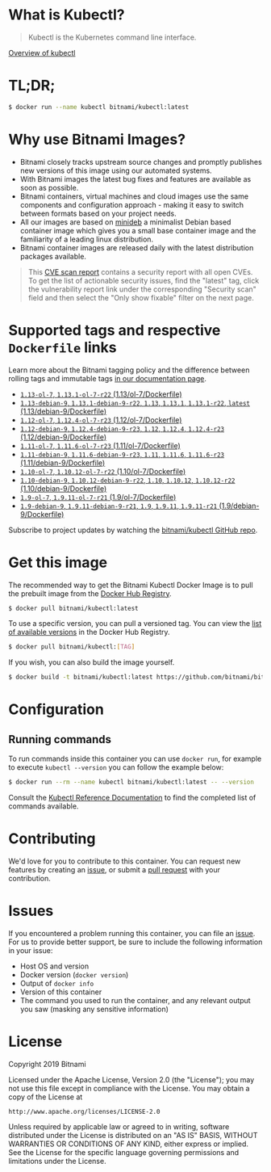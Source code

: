 
# What is Kubectl?

> Kubectl is the Kubernetes command line interface.

[Overview of kubectl](https://kubernetes.io/docs/reference/kubectl/overview/)

# TL;DR;

```bash
$ docker run --name kubectl bitnami/kubectl:latest
```

# Why use Bitnami Images?

* Bitnami closely tracks upstream source changes and promptly publishes new versions of this image using our automated systems.
* With Bitnami images the latest bug fixes and features are available as soon as possible.
* Bitnami containers, virtual machines and cloud images use the same components and configuration approach - making it easy to switch between formats based on your project needs.
* All our images are based on [minideb](https://github.com/bitnami/minideb) a minimalist Debian based container image which gives you a small base container image and the familiarity of a leading linux distribution.
* Bitnami container images are released daily with the latest distribution packages available.


> This [CVE scan report](https://quay.io/repository/bitnami/kubectl?tab=tags) contains a security report with all open CVEs. To get the list of actionable security issues, find the "latest" tag, click the vulnerability report link under the corresponding "Security scan" field and then select the "Only show fixable" filter on the next page.

# Supported tags and respective `Dockerfile` links

Learn more about the Bitnami tagging policy and the difference between rolling tags and immutable tags [in our documentation page](https://docs.bitnami.com/containers/how-to/understand-rolling-tags-containers/).


* [`1.13-ol-7`, `1.13.1-ol-7-r22` (1.13/ol-7/Dockerfile)](https://github.com/bitnami/bitnami-docker-kubectl/blob/1.13.1-ol-7-r22/1.13/ol-7/Dockerfile)
* [`1.13-debian-9`, `1.13.1-debian-9-r22`, `1.13`, `1.13.1`, `1.13.1-r22`, `latest` (1.13/debian-9/Dockerfile)](https://github.com/bitnami/bitnami-docker-kubectl/blob/1.13.1-debian-9-r22/1.13/debian-9/Dockerfile)
* [`1.12-ol-7`, `1.12.4-ol-7-r23` (1.12/ol-7/Dockerfile)](https://github.com/bitnami/bitnami-docker-kubectl/blob/1.12.4-ol-7-r23/1.12/ol-7/Dockerfile)
* [`1.12-debian-9`, `1.12.4-debian-9-r23`, `1.12`, `1.12.4`, `1.12.4-r23` (1.12/debian-9/Dockerfile)](https://github.com/bitnami/bitnami-docker-kubectl/blob/1.12.4-debian-9-r23/1.12/debian-9/Dockerfile)
* [`1.11-ol-7`, `1.11.6-ol-7-r23` (1.11/ol-7/Dockerfile)](https://github.com/bitnami/bitnami-docker-kubectl/blob/1.11.6-ol-7-r23/1.11/ol-7/Dockerfile)
* [`1.11-debian-9`, `1.11.6-debian-9-r23`, `1.11`, `1.11.6`, `1.11.6-r23` (1.11/debian-9/Dockerfile)](https://github.com/bitnami/bitnami-docker-kubectl/blob/1.11.6-debian-9-r23/1.11/debian-9/Dockerfile)
* [`1.10-ol-7`, `1.10.12-ol-7-r22` (1.10/ol-7/Dockerfile)](https://github.com/bitnami/bitnami-docker-kubectl/blob/1.10.12-ol-7-r22/1.10/ol-7/Dockerfile)
* [`1.10-debian-9`, `1.10.12-debian-9-r22`, `1.10`, `1.10.12`, `1.10.12-r22` (1.10/debian-9/Dockerfile)](https://github.com/bitnami/bitnami-docker-kubectl/blob/1.10.12-debian-9-r22/1.10/debian-9/Dockerfile)
* [`1.9-ol-7`, `1.9.11-ol-7-r21` (1.9/ol-7/Dockerfile)](https://github.com/bitnami/bitnami-docker-kubectl/blob/1.9.11-ol-7-r21/1.9/ol-7/Dockerfile)
* [`1.9-debian-9`, `1.9.11-debian-9-r21`, `1.9`, `1.9.11`, `1.9.11-r21` (1.9/debian-9/Dockerfile)](https://github.com/bitnami/bitnami-docker-kubectl/blob/1.9.11-debian-9-r21/1.9/debian-9/Dockerfile)

Subscribe to project updates by watching the [bitnami/kubectl GitHub repo](https://github.com/bitnami/bitnami-docker-kubectl).

# Get this image

The recommended way to get the Bitnami Kubectl Docker Image is to pull the prebuilt image from the [Docker Hub Registry](https://hub.docker.com/r/bitnami/kubectl).

```bash
$ docker pull bitnami/kubectl:latest
```

To use a specific version, you can pull a versioned tag. You can view the [list of available versions](https://hub.docker.com/r/bitnami/kubectl/tags/) in the Docker Hub Registry.

```bash
$ docker pull bitnami/kubectl:[TAG]
```

If you wish, you can also build the image yourself.

```bash
$ docker build -t bitnami/kubectl:latest https://github.com/bitnami/bitnami-docker-kubectl.git
```

# Configuration

## Running commands

To run commands inside this container you can use `docker run`, for example to execute `kubectl --version` you can follow the example below:

```bash
$ docker run --rm --name kubectl bitnami/kubectl:latest -- --version
```

Consult the [Kubectl Reference Documentation](https://kubernetes.io/docs/reference/generated/kubectl/kubectl-commands) to find the completed list of commands available.

# Contributing

We'd love for you to contribute to this container. You can request new features by creating an [issue](https://github.com/bitnami/bitnami-docker-kubectl/issues), or submit a [pull request](https://github.com/bitnami/bitnami-docker-kubectl/pulls) with your contribution.

# Issues

If you encountered a problem running this container, you can file an [issue](https://github.com/bitnami/bitnami-docker-kubectl/issues). For us to provide better support, be sure to include the following information in your issue:

- Host OS and version
- Docker version (`docker version`)
- Output of `docker info`
- Version of this container
- The command you used to run the container, and any relevant output you saw (masking any sensitive information)

# License

Copyright 2019 Bitnami

Licensed under the Apache License, Version 2.0 (the "License");
you may not use this file except in compliance with the License.
You may obtain a copy of the License at

    http://www.apache.org/licenses/LICENSE-2.0

Unless required by applicable law or agreed to in writing, software
distributed under the License is distributed on an "AS IS" BASIS,
WITHOUT WARRANTIES OR CONDITIONS OF ANY KIND, either express or implied.
See the License for the specific language governing permissions and
limitations under the License.
